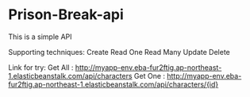 # Prison-Break-api
This is a simple API 

Supporting techniques:
Create 
Read One 
Read Many
Update
Delete


Link for try:
Get All : http://myapp-env.eba-fur2ftig.ap-northeast-1.elasticbeanstalk.com/api/characters
Get One : http://myapp-env.eba-fur2ftig.ap-northeast-1.elasticbeanstalk.com/api/characters/{id}


